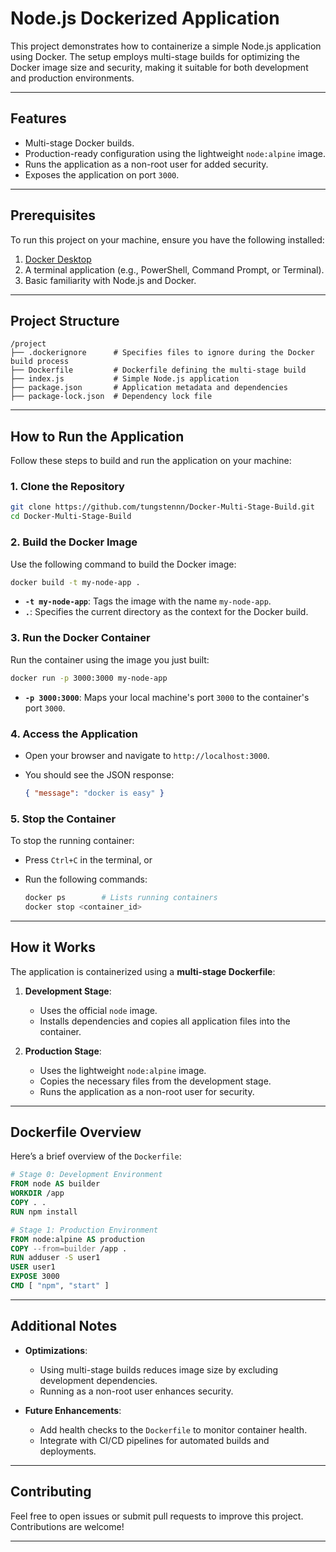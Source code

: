 # Node.js Dockerized Application

This project demonstrates how to containerize a simple Node.js application using Docker. The setup employs multi-stage builds for optimizing the Docker image size and security, making it suitable for both development and production environments.

---

## **Features**

- Multi-stage Docker builds.
- Production-ready configuration using the lightweight `node:alpine` image.
- Runs the application as a non-root user for added security.
- Exposes the application on port `3000`.

---

## **Prerequisites**

To run this project on your machine, ensure you have the following installed:

1. [Docker Desktop](https://www.docker.com/products/docker-desktop)
2. A terminal application (e.g., PowerShell, Command Prompt, or Terminal).
3. Basic familiarity with Node.js and Docker.

---

## **Project Structure**

```
/project
├── .dockerignore      # Specifies files to ignore during the Docker build process
├── Dockerfile         # Dockerfile defining the multi-stage build
├── index.js           # Simple Node.js application
├── package.json       # Application metadata and dependencies
├── package-lock.json  # Dependency lock file
```

---

## **How to Run the Application**

Follow these steps to build and run the application on your machine:

### 1. Clone the Repository

```bash
git clone https://github.com/tungstennn/Docker-Multi-Stage-Build.git
cd Docker-Multi-Stage-Build
```

### 2. Build the Docker Image

Use the following command to build the Docker image:

```bash
docker build -t my-node-app .
```

- **`-t my-node-app`**: Tags the image with the name `my-node-app`.
- **`.`**: Specifies the current directory as the context for the Docker build.

### 3. Run the Docker Container

Run the container using the image you just built:

```bash
docker run -p 3000:3000 my-node-app
```

- **`-p 3000:3000`**: Maps your local machine's port `3000` to the container's port `3000`.

### 4. Access the Application

- Open your browser and navigate to `http://localhost:3000`.
- You should see the JSON response:
  
  ```json
  { "message": "docker is easy" }
  ```

### 5. Stop the Container

To stop the running container:

- Press `Ctrl+C` in the terminal, or
- Run the following commands:

  ```bash
  docker ps        # Lists running containers
  docker stop <container_id>
  ```

---

## **How it Works**

The application is containerized using a **multi-stage Dockerfile**:

1. **Development Stage**:
   - Uses the official `node` image.
   - Installs dependencies and copies all application files into the container.

2. **Production Stage**:
   - Uses the lightweight `node:alpine` image.
   - Copies the necessary files from the development stage.
   - Runs the application as a non-root user for security.

---

## **Dockerfile Overview**

Here’s a brief overview of the `Dockerfile`:

```dockerfile
# Stage 0: Development Environment
FROM node AS builder
WORKDIR /app
COPY . .
RUN npm install

# Stage 1: Production Environment
FROM node:alpine AS production
COPY --from=builder /app .
RUN adduser -S user1
USER user1
EXPOSE 3000
CMD [ "npm", "start" ]
```

---

## **Additional Notes**

- **Optimizations**:
  - Using multi-stage builds reduces image size by excluding development dependencies.
  - Running as a non-root user enhances security.

- **Future Enhancements**:
  - Add health checks to the `Dockerfile` to monitor container health.
  - Integrate with CI/CD pipelines for automated builds and deployments.

---

## **Contributing**

Feel free to open issues or submit pull requests to improve this project. Contributions are welcome!

---

